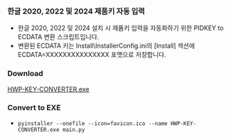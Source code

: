 ### 한글 2020, 2022 및 2024 제품키 자동 입력

* 한글 2020, 2022 및 2024 설치 시 제품키 입력을 자동화하기 위한 PIDKEY to ECDATA 변환 스크립트입니다.
* 변환된 ECDATA 키는 Install\InstallerConfig.ini의 [Install] 섹션에 ECDATA=XXXXXXXXXXXXXXX 포맷으로 저장합니다.

### Download

[HWP-KEY-CONVERTER.exe](https://github.com/loopback-kr/hwp-key-converter/blob/master/HWP-KEY-CONVERTER.exe)

### Convert to EXE

* `pyinstaller --onefile --icon=favicon.ico --name HWP-KEY-CONVERTER.exe main.py`
